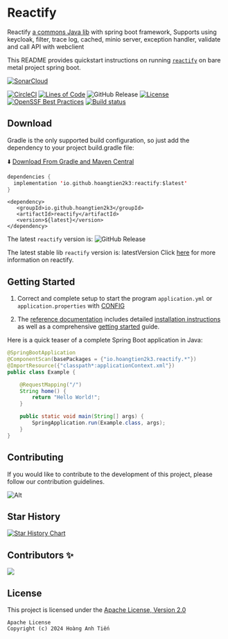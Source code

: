 # Reactify

Reactify [a commons Java lib]() with spring boot framework, Supports using keycloak, filter, trace log, cached, minio
server, exception handler, validate and call API with webclient

This README provides quickstart instructions on running [`reactify`]() on bare metal project spring boot.

[![SonarCloud](https://sonarcloud.io/images/project_badges/sonarcloud-black.svg)](https://sonarcloud.io/project/overview?id=hoangtien2k3_fw-commons)

[![CircleCI](https://circleci.com/gh/hoangtien2k3/fw-commons.svg?style=svg)](https://app.circleci.com/pipelines/github/hoangtien2k3/fw-commons)
[![Lines of Code](https://sonarcloud.io/api/project_badges/measure?project=hoangtien2k3_fw-commons&metric=ncloc)](https://sonarcloud.io/summary/overall?id=hoangtien2k3_fw-commons)
![GitHub Release](https://img.shields.io/github/v/release/hoangtien2k3/fw-commons?label=latest%20release)
[![License](https://img.shields.io/badge/license-Apache--2.0-green.svg)](https://www.apache.org/licenses/LICENSE-2.0.html)
[![OpenSSF Best Practices](https://bestpractices.coreinfrastructure.org/projects/9383/badge)](https://bestpractices.coreinfrastructure.org/projects/9383)
[![Build status](https://github.com/ponfee/commons-core/workflows/build-with-maven/badge.svg)](https://github.com/hoangtien2k3/fw-commons/actions)

## Download
Gradle is the only supported build configuration, so just add the dependency to your project build.gradle file:

⬇️ [Download From Gradle and Maven Central](https://central.sonatype.com/namespace/io.github.hoangtien2k3)

```kotlin
dependencies {
  implementation 'io.github.hoangtien2k3:reactify:$latest'
}
```

```maven
<dependency>
   <groupId>io.github.hoangtien2k3</groupId>
   <artifactId>reactify</artifactId>
   <version>${latest}</version>
</dependency>
```

The latest `reactify` version is: ![GitHub Release](https://img.shields.io/github/v/release/hoangtien2k3/fw-commons?label=latest%20release)

The latest stable lib `reactify` version is: latestVersion Click [here](https://central.sonatype.com/namespace/io.github.hoangtien2k3) for more information on reactify.

## Getting Started

1. Correct and complete setup to start the program `application.yml` or `application.properties`
   with [CONFIG](src/main/resources/application.yml)

2. The [reference documentation]() includes detailed [installation instructions]() as well as a
   comprehensive [getting started]() guide.

Here is a quick teaser of a complete Spring Boot application in Java:

```java
@SpringBootApplication
@ComponentScan(basePackages = {"io.hoangtien2k3.reactify.*"})
@ImportResource({"classpath*:applicationContext.xml"})
public class Example {

    @RequestMapping("/")
    String home() {
        return "Hello World!";
    }

    public static void main(String[] args) {
        SpringApplication.run(Example.class, args);
    }
}
```

## Contributing

If you would like to contribute to the development of this project, please follow our contribution guidelines.

![Alt](https://repobeats.axiom.co/api/embed/31a861bf21d352264c5c122808407abafb97b0ef.svg "Repobeats analytics image")


## Star History

<a href="https://star-history.com/#hoangtien2k3/fw-commons&Timeline">
 <picture>
   <source media="(prefers-color-scheme: dark)" srcset="https://api.star-history.com/svg?repos=hoangtien2k3/fw-commons&type=Timeline&theme=dark" />
   <source media="(prefers-color-scheme: light)" srcset="https://api.star-history.com/svg?repos=hoangtien2k3/fw-commons&type=Timeline" />
   <img alt="Star History Chart" src="https://api.star-history.com/svg?repos=hoangtien2k3/fw-commons&type=Timeline" />
 </picture>
</a>

## Contributors ✨

<a href="https://github.com/hoangtien2k3/fw-commons/graphs/contributors">
  <img src="https://contrib.rocks/image?repo=hoangtien2k3/reactify" />
</a>

## License

This project is licensed under the [Apache License, Version 2.0](https://www.apache.org/licenses/LICENSE-2.0)

```
Apache License
Copyright (c) 2024 Hoàng Anh Tiến
```
